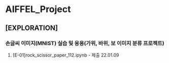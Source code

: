 # AIFFEL_Project
## [EXPLORATION]  

### 손글씨 이미지(MNIST) 실습 및 응용(가위, 바위, 보 이미지 분류 프로젝트)
1. [E-01]rock_scissor_paper_112.ipynb - 제출 22.01.09
